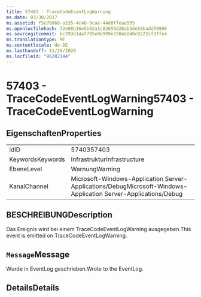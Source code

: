 ```yaml
---
title: 57403 - TraceCodeEventLogWarning
ms.date: 03/30/2017
ms.assetid: f5e7b068-a335-4c4b-9cae-44d0ffeaa595
ms.openlocfilehash: 72e08b16e5b82a1c82659d28ab3de58badd59906
ms.sourcegitcommit: bc293b14af795e0e999e3304dd40c0222cf2ffe4
ms.translationtype: MT
ms.contentlocale: de-DE
ms.lasthandoff: 11/26/2020
ms.locfileid: "96282144"
---
```

# <a name="57403---tracecodeeventlogwarning"></a><span data-ttu-id="6eca7-102">57403 - TraceCodeEventLogWarning</span><span class="sxs-lookup"><span data-stu-id="6eca7-102">57403 - TraceCodeEventLogWarning</span></span>

## <a name="properties"></a><span data-ttu-id="6eca7-103">Eigenschaften</span><span class="sxs-lookup"><span data-stu-id="6eca7-103">Properties</span></span>  
  
|||  
|-|-|  
|<span data-ttu-id="6eca7-104">id</span><span class="sxs-lookup"><span data-stu-id="6eca7-104">ID</span></span>|<span data-ttu-id="6eca7-105">57403</span><span class="sxs-lookup"><span data-stu-id="6eca7-105">57403</span></span>|  
|<span data-ttu-id="6eca7-106">Keywords</span><span class="sxs-lookup"><span data-stu-id="6eca7-106">Keywords</span></span>|<span data-ttu-id="6eca7-107">Infrastruktur</span><span class="sxs-lookup"><span data-stu-id="6eca7-107">Infrastructure</span></span>|  
|<span data-ttu-id="6eca7-108">Ebene</span><span class="sxs-lookup"><span data-stu-id="6eca7-108">Level</span></span>|<span data-ttu-id="6eca7-109">Warnung</span><span class="sxs-lookup"><span data-stu-id="6eca7-109">Warning</span></span>|  
|<span data-ttu-id="6eca7-110">Kanal</span><span class="sxs-lookup"><span data-stu-id="6eca7-110">Channel</span></span>|<span data-ttu-id="6eca7-111">Microsoft-Windows-Application Server-Applications/Debug</span><span class="sxs-lookup"><span data-stu-id="6eca7-111">Microsoft-Windows-Application Server-Applications/Debug</span></span>|  
  
## <a name="description"></a><span data-ttu-id="6eca7-112">BESCHREIBUNG</span><span class="sxs-lookup"><span data-stu-id="6eca7-112">Description</span></span>  

 <span data-ttu-id="6eca7-113">Das Ereignis wird bei einem TraceCodeEventLogWarning ausgegeben.</span><span class="sxs-lookup"><span data-stu-id="6eca7-113">This event is emitted on TraceCodeEventLogWarning.</span></span>  
  
## <a name="message"></a><span data-ttu-id="6eca7-114">`Message`</span><span class="sxs-lookup"><span data-stu-id="6eca7-114">Message</span></span>  

 <span data-ttu-id="6eca7-115">Wurde in EventLog geschrieben.</span><span class="sxs-lookup"><span data-stu-id="6eca7-115">Wrote to the EventLog.</span></span>  
  
## <a name="details"></a><span data-ttu-id="6eca7-116">Details</span><span class="sxs-lookup"><span data-stu-id="6eca7-116">Details</span></span>
